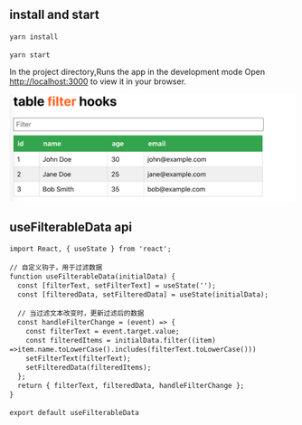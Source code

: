 
## install and start
```
yarn install

yarn start
```
In the project directory,Runs the app in the development mode Open [http://localhost:3000](http://localhost:3000) to view it in your browser.

![image](./public/filterTable.png)


## useFilterableData api
```
import React, { useState } from 'react';
 
// 自定义钩子，用于过滤数据
function useFilterableData(initialData) {
  const [filterText, setFilterText] = useState('');
  const [filteredData, setFilteredData] = useState(initialData);
 
  // 当过滤文本改变时，更新过滤后的数据
  const handleFilterChange = (event) => {
    const filterText = event.target.value;
    const filteredItems = initialData.filter((item) =>item.name.toLowerCase().includes(filterText.toLowerCase()))
    setFilterText(filterText);
    setFilteredData(filteredItems);
  };
  return { filterText, filteredData, handleFilterChange };
}

export default useFilterableData
```

